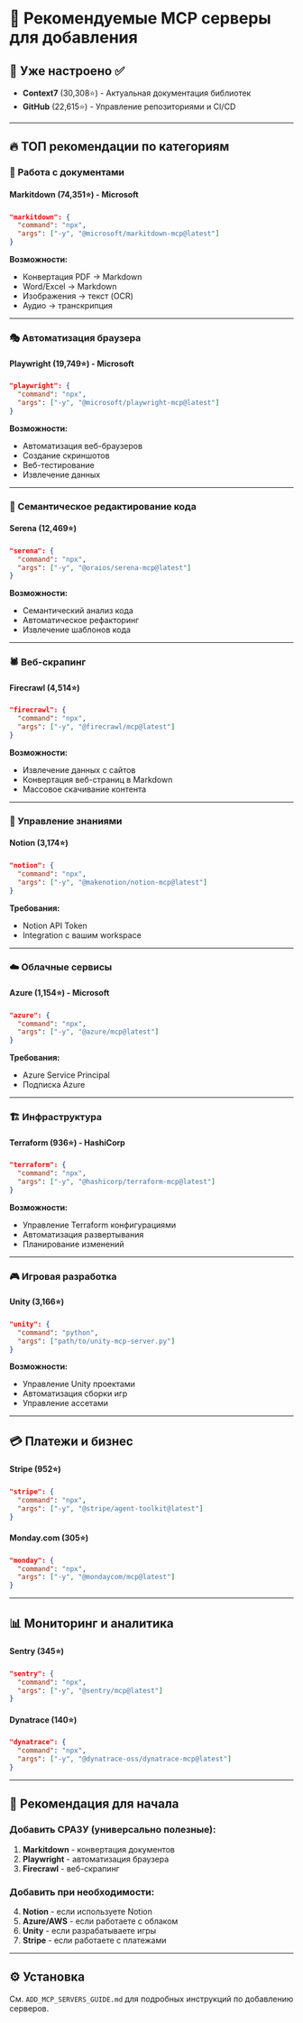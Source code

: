# 🌟 Рекомендуемые MCP серверы для добавления

## 🎯 Уже настроено ✅
- **Context7** (30,308⭐) - Актуальная документация библиотек
- **GitHub** (22,615⭐) - Управление репозиториями и CI/CD

---

## 🔥 ТОП рекомендации по категориям

### 📄 Работа с документами
#### **Markitdown** (74,351⭐) - Microsoft
```json
"markitdown": {
  "command": "npx",
  "args": ["-y", "@microsoft/markitdown-mcp@latest"]
}
```
**Возможности:**
- Конвертация PDF → Markdown
- Word/Excel → Markdown  
- Изображения → текст (OCR)
- Аудио → транскрипция

---

### 🎭 Автоматизация браузера
#### **Playwright** (19,749⭐) - Microsoft
```json
"playwright": {
  "command": "npx",
  "args": ["-y", "@microsoft/playwright-mcp@latest"]
}
```
**Возможности:**
- Автоматизация веб-браузеров
- Создание скриншотов
- Веб-тестирование
- Извлечение данных

---

### 🔧 Семантическое редактирование кода
#### **Serena** (12,469⭐)
```json
"serena": {
  "command": "npx",
  "args": ["-y", "@oraios/serena-mcp@latest"]
}
```
**Возможности:**
- Семантический анализ кода
- Автоматическое рефакторинг
- Извлечение шаблонов кода

---

### 🕷️ Веб-скрапинг
#### **Firecrawl** (4,514⭐)
```json
"firecrawl": {
  "command": "npx",
  "args": ["-y", "@firecrawl/mcp@latest"]
}
```
**Возможности:**
- Извлечение данных с сайтов
- Конвертация веб-страниц в Markdown
- Массовое скачивание контента

---

### 📝 Управление знаниями
#### **Notion** (3,174⭐)
```json
"notion": {
  "command": "npx",
  "args": ["-y", "@makenotion/notion-mcp@latest"]
}
```
**Требования:**
- Notion API Token
- Integration с вашим workspace

---

### ☁️ Облачные сервисы
#### **Azure** (1,154⭐) - Microsoft
```json
"azure": {
  "command": "npx", 
  "args": ["-y", "@azure/mcp@latest"]
}
```
**Требования:**
- Azure Service Principal
- Подписка Azure

---

### 🏗️ Инфраструктура
#### **Terraform** (936⭐) - HashiCorp
```json
"terraform": {
  "command": "npx",
  "args": ["-y", "@hashicorp/terraform-mcp@latest"]
}
```
**Возможности:**
- Управление Terraform конфигурациями
- Автоматизация развертывания
- Планирование изменений

---

### 🎮 Игровая разработка
#### **Unity** (3,166⭐)
```json
"unity": {
  "command": "python",
  "args": ["path/to/unity-mcp-server.py"]
}
```
**Возможности:**
- Управление Unity проектами
- Автоматизация сборки игр
- Управление ассетами

---

## 💳 Платежи и бизнес
#### **Stripe** (952⭐)
```json
"stripe": {
  "command": "npx",
  "args": ["-y", "@stripe/agent-toolkit@latest"]
}
```

#### **Monday.com** (305⭐)
```json
"monday": {
  "command": "npx", 
  "args": ["-y", "@mondaycom/mcp@latest"]
}
```

---

## 📊 Мониторинг и аналитика
#### **Sentry** (345⭐)
```json
"sentry": {
  "command": "npx",
  "args": ["-y", "@sentry/mcp@latest"] 
}
```

#### **Dynatrace** (140⭐)
```json
"dynatrace": {
  "command": "npx",
  "args": ["-y", "@dynatrace-oss/dynatrace-mcp@latest"]
}
```

---

## 🎯 Рекомендация для начала

### Добавить СРАЗУ (универсально полезные):
1. **Markitdown** - конвертация документов
2. **Playwright** - автоматизация браузера
3. **Firecrawl** - веб-скрапинг

### Добавить при необходимости:
4. **Notion** - если используете Notion
5. **Azure/AWS** - если работаете с облаком
6. **Unity** - если разрабатываете игры
7. **Stripe** - если работаете с платежами

---

## ⚙️ Установка
См. `ADD_MCP_SERVERS_GUIDE.md` для подробных инструкций по добавлению серверов.





